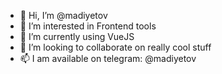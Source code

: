 - 👋 Hi, I’m @madiyetov
- 👀 I’m interested in Frontend tools
- 🌱 I’m currently using VueJS
- 💞️ I’m looking to collaborate on really cool stuff
- 📫 I am available on telegram: @madiyetov

<!---
stat92/stat92 is a ✨ special ✨ repository because its `README.md` (this file) appears on your GitHub profile.
You can click the Preview link to take a look at your changes.
--->
